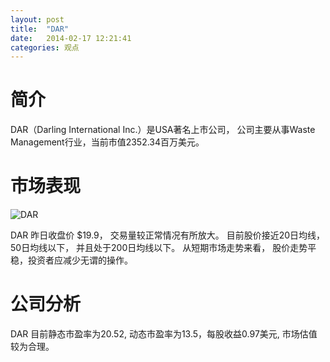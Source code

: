 ```yaml
---
layout: post
title:  "DAR"
date:   2014-02-17 12:21:41
categories: 观点
---
```


# 简介
DAR（Darling International Inc.）是USA著名上市公司，
公司主要从事Waste Management行业，当前市值2352.34百万美元。

# 市场表现

![DAR](http://finviz.com/chart.ashx?t=DAR&ty=c&ta=1&p=d&s=l)

DAR 昨日收盘价 $19.9，
交易量较正常情况有所放大。
目前股价接近20日均线，
50日均线以下，
并且处于200日均线以下。
从短期市场走势来看，
股价走势平稳，投资者应减少无谓的操作。

# 公司分析
DAR 目前静态市盈率为20.52, 动态市盈率为13.5，每股收益0.97美元,
市场估值较为合理。

